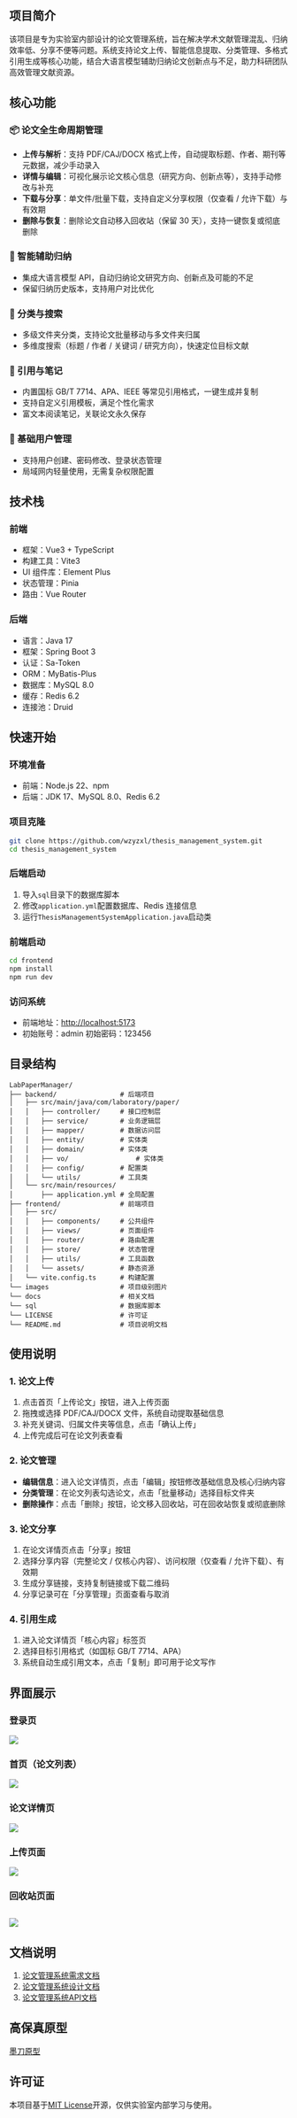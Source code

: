 ## 项目简介
该项目是专为实验室内部设计的论文管理系统，旨在解决学术文献管理混乱、归纳效率低、分享不便等问题。系统支持论文上传、智能信息提取、分类管理、多格式引用生成等核心功能，结合大语言模型辅助归纳论文创新点与不足，助力科研团队高效管理文献资源。

## 核心功能
### 📦 论文全生命周期管理
+ **上传与解析**：支持 PDF/CAJ/DOCX 格式上传，自动提取标题、作者、期刊等元数据，减少手动录入
+ **详情与编辑**：可视化展示论文核心信息（研究方向、创新点等），支持手动修改与补充
+ **下载与分享**：单文件/批量下载，支持自定义分享权限（仅查看 / 允许下载）与有效期
+ **删除与恢复**：删除论文自动移入回收站（保留 30 天），支持一键恢复或彻底删除

### 🧠 智能辅助归纳
+ 集成大语言模型 API，自动归纳论文研究方向、创新点及可能的不足
+ 保留归纳历史版本，支持用户对比优化

### 📂 分类与搜索
+ 多级文件夹分类，支持论文批量移动与多文件夹归属
+ 多维度搜索（标题 / 作者 / 关键词 / 研究方向），快速定位目标文献

### 📝 引用与笔记
+ 内置国标 GB/T 7714、APA、IEEE 等常见引用格式，一键生成并复制
+ 支持自定义引用模板，满足个性化需求
+ 富文本阅读笔记，关联论文永久保存

### 👥 基础用户管理
+ 支持用户创建、密码修改、登录状态管理
+ 局域网内轻量使用，无需复杂权限配置

## 技术栈
### 前端
+ 框架：Vue3 + TypeScript
+ 构建工具：Vite3
+ UI 组件库：Element Plus
+ 状态管理：Pinia
+ 路由：Vue Router

### 后端
+ 语言：Java 17
+ 框架：Spring Boot 3
+ 认证：Sa-Token
+ ORM：MyBatis-Plus
+ 数据库：MySQL 8.0
+ 缓存：Redis 6.2
+ 连接池：Druid

## 快速开始
### 环境准备
+ 前端：Node.js 22、npm
+ 后端：JDK 17、MySQL 8.0、Redis 6.2

### 项目克隆
```bash
git clone https://github.com/wzyzxl/thesis_management_system.git
cd thesis_management_system
```

### 后端启动
1. 导入`sql`目录下的数据库脚本
2. 修改`application.yml`配置数据库、Redis 连接信息
3. 运行`ThesisManagementSystemApplication.java`启动类

### 前端启动
```bash
cd frontend
npm install
npm run dev
```

### 访问系统
+ 前端地址：[http://localhost:5173](http://localhost:5173/)
+ 初始账号：admin 初始密码：123456

## 目录结构
```plain
LabPaperManager/
├── backend/                # 后端项目
│   ├── src/main/java/com/laboratory/paper/
│   │   ├── controller/     # 接口控制层
│   │   ├── service/        # 业务逻辑层
│   │   ├── mapper/         # 数据访问层
│   │   ├── entity/         # 实体类
│   │   ├── domain/         # 实体类
│   │   ├── vo/         		# 实体类
│   │   ├── config/         # 配置类
│   │   └── utils/          # 工具类
│   └── src/main/resources/
│       ├── application.yml # 全局配置
├── frontend/               # 前端项目
│   ├── src/
│   │   ├── components/     # 公共组件
│   │   ├── views/          # 页面组件
│   │   ├── router/         # 路由配置
│   │   ├── store/          # 状态管理
│   │   ├── utils/          # 工具函数
│   │   └── assets/         # 静态资源
│   └── vite.config.ts      # 构建配置
└── images                  # 项目级别图片
└── docs                    # 相关文档
└── sql                     # 数据库脚本
└── LICENSE                 # 许可证
└── README.md               # 项目说明文档
```

## 使用说明
### 1. 论文上传
1. 点击首页「上传论文」按钮，进入上传页面
2. 拖拽或选择 PDF/CAJ/DOCX 文件，系统自动提取基础信息
3. 补充关键词、归属文件夹等信息，点击「确认上传」
4. 上传完成后可在论文列表查看

### 2. 论文管理
+ **编辑信息**：进入论文详情页，点击「编辑」按钮修改基础信息及核心归纳内容
+ **分类管理**：在论文列表勾选论文，点击「批量移动」选择目标文件夹
+ **删除操作**：点击「删除」按钮，论文移入回收站，可在回收站恢复或彻底删除

### 3. 论文分享
1. 在论文详情页点击「分享」按钮
2. 选择分享内容（完整论文 / 仅核心内容）、访问权限（仅查看 / 允许下载）、有效期
3. 生成分享链接，支持复制链接或下载二维码
4. 分享记录可在「分享管理」页面查看与取消

### 4. 引用生成
1. 进入论文详情页「核心内容」标签页
2. 选择目标引用格式（如国标 GB/T 7714、APA）
3. 系统自动生成引用文本，点击「复制」即可用于论文写作

## 界面展示
### 登录页
![](./images/demo/login.png)

### 首页（论文列表）
![](./images/demo/home.png)

### 论文详情页
![](./images/demo/detail.png)

### 上传页面
![](./images/demo/upload.png)

### 回收站页面
## ![](./images/demo/recycle_bin.png)

## 文档说明
1. [论文管理系统需求文档](./docs/论文管理系统需求文档.md)
2. [论文管理系统设计文档](./docs/论文管理系统设计文档.md)
3. [论文管理系统API文档](./docs/论文管理系统API文档.md)

## 高保真原型
[墨刀原型](https://modao.cc/proto/MNGmQdODt4etpl0sMJ4Qml/sharing?view_mode=read_only&screen=rbpV0F5APt8nmfUvD)

## 许可证
本项目基于[MIT License](/LICENSE)开源，仅供实验室内部学习与使用。